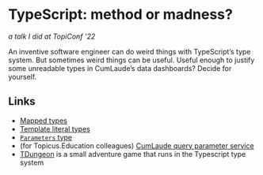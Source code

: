 # TypeScript: method or madness?

_a talk I did at TopiConf '22_

An inventive software engineer can do weird things with TypeScript’s type system. But sometimes weird things can be useful. Useful enough to justify some unreadable types in CumLaude’s data dashboards? Decide for yourself.

## Links

- [Mapped types](https://www.typescriptlang.org/docs/handbook/2/mapped-types.html)
- [Template literal types](https://www.typescriptlang.org/docs/handbook/2/template-literal-types.html)
- [`Parameters` type](https://www.typescriptlang.org/docs/handbook/utility-types.html#parameterstype)
- (for Topicus.Education colleagues) [CumLaude query parameter service](https://github.com/topicusonderwijs/cumlaude/blob/10a982324830bcaec1f10171976c32d32cbcf1af/frontend/src/app/services/query-param-state.service.ts) 
- [TDungeon](https://github.com/cassiozen/TDungeon) is a small adventure game that runs in the Typescript type system
